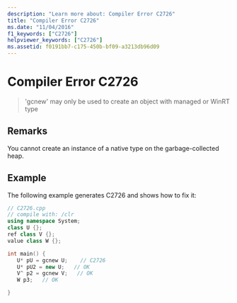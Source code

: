 ```yaml
---
description: "Learn more about: Compiler Error C2726"
title: "Compiler Error C2726"
ms.date: "11/04/2016"
f1_keywords: ["C2726"]
helpviewer_keywords: ["C2726"]
ms.assetid: f0191bb7-c175-450b-bf09-a3213db96d09
---
```

# Compiler Error C2726

> 'gcnew' may only be used to create an object with managed or WinRT type

## Remarks

You cannot create an instance of a native type on the garbage-collected heap.

## Example

The following example generates C2726 and shows how to fix it:

```cpp
// C2726.cpp
// compile with: /clr
using namespace System;
class U {};
ref class V {};
value class W {};

int main() {
   U* pU = gcnew U;    // C2726
   U* pU2 = new U;   // OK
   V^ p2 = gcnew V;   // OK
   W p3;   // OK

}
```
